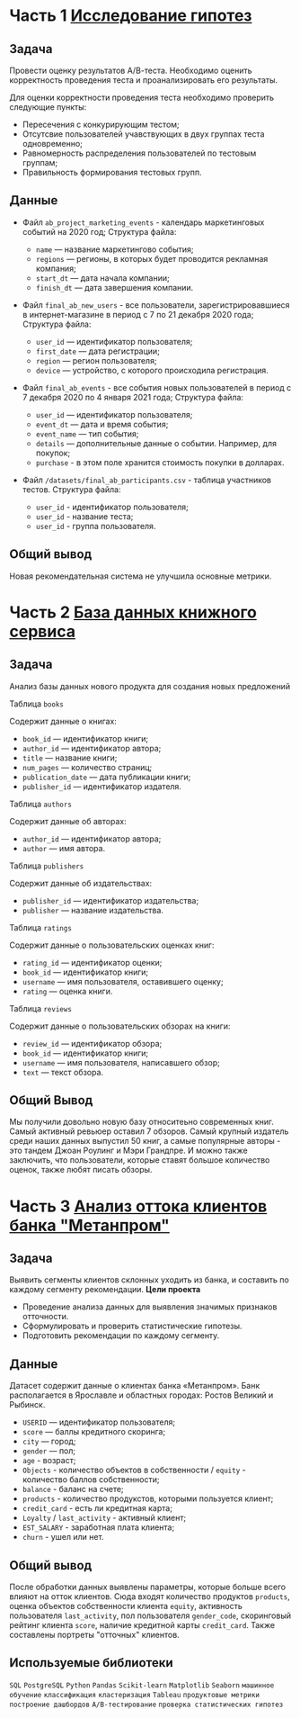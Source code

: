 # Часть 1 [Исследование гипотез]()

## Задача 

Провести оценку результатов А/В-теста. Необходимо оценить корректность проведения теста и проанализировать его результаты.

Для оценки корректности проведения теста необходимо проверить следующие пункты:

* Пересечения с конкурирующим тестом;
* Отсутсвие пользователей учавствующих в двух группах теста одновременно;
* Равномерность распределения пользователей по тестовым группам;
* Правильность формирования тестовых групп.

## Данные

- Файл `ab_project_marketing_events` - календарь маркетинговых событий на 2020 год;
    Структура файла:
    * `name` — название маркетингово события;
    * `regions` — регионы, в которых будет проводится рекламная компания;
    * `start_dt` — дата начала компании;
    * `finish_dt` — дата завершения компании.
   
- Файл `final_ab_new_users` - все пользователи, зарегистрировавшиеся в интернет-магазине в период с 7 по 21 декабря 2020 года;
    Структура файла:
    * `user_id` — идентификатор пользователя;
    * `first_date` — дата регистрации;
    * `region` — регион пользователя;
    * `device` — устройство, с которого происходила регистрация.
    
- Файл `final_ab_events` - все события новых пользователей в период с 7 декабря 2020 по 4 января 2021 года;
    Структура файла:
    * `user_id` — идентификатор пользователя;
    * `event_dt` — дата и время события;
    * `event_name` — тип события;
    * `details` — дополнительные данные о событии. Например, для покупок;
    * `purchase` - в этом поле хранится стоимость покупки в долларах.
        
 - Файл `/datasets/final_ab_participants.csv` - таблица участников тестов.
    Структура файла:
    * `user_id` - идентификатор пользователя;
    * `user_id` - название теста;
    * `user_id` - группа пользователя.

## Общий вывод

Новая рекомендательная система не улучшила основные метрики.

# Часть 2 [База данных книжного сервиса]()

## Задача

Анализ базы данных нового продукта для создания новых предложений

Таблица `books`

Содержит данные о книгах:
* `book_id` — идентификатор книги;
* `author_id` — идентификатор автора;
* `title` — название книги;
* `num_pages` — количество страниц;
* `publication_date` — дата публикации книги;
* `publisher_id` — идентификатор издателя.

Таблица `authors`

Содержит данные об авторах:
* `author_id` — идентификатор автора;
* `author` — имя автора.

Таблица `publishers`

Содержит данные об издательствах:
* `publisher_id` — идентификатор издательства;
* `publisher` — название издательства.

Таблица `ratings`

Содержит данные о пользовательских оценках книг:
* `rating_id` — идентификатор оценки;
* `book_id` — идентификатор книги;
* `username` — имя пользователя, оставившего оценку;
* `rating` — оценка книги.

Таблица `reviews`

Содержит данные о пользовательских обзорах на книги:
* `review_id` — идентификатор обзора;
* `book_id` — идентификатор книги;
* `username` — имя пользователя, написавшего обзор;
* `text` — текст обзора.

## Общий Вывод

Мы получили довольно новую базу относитеьно современных книг. Самый активный ревьюер оставил 7 обзоров. 
Самый крупный издатель среди наших данных выпустил 50 книг, а самые популярные авторы - это тандем Джоан Роулинг и Мэри Грандпре. 
И можно также заключить, что пользователи, которые ставят большое количество оценок, также любят писать обзоры.

# Часть 3 [Анализ оттока клиентов банка "Метанпром"]()

## Задача

Выявить сегменты клиентов склонных уходить из банка, и составить по каждому сегменту рекомендации.
__Цели проекта__
* Проведение анализа данных для выявления значимых признаков отточности.
* Сформулировать и проверить статистические гипотезы.
* Подготовить рекомендации по каждому сегменту.

## Данные

Датасет содержит данные о клиентах банка «Метанпром». Банк располагается в Ярославле и областных городах: Ростов Великий и Рыбинск.
 * `USERID` — идентификатор пользователя;
 * `score` — баллы кредитного скоринга;
 * `city` — город;
 * `gender` — пол;
 * `age` - возраст;
 * `Objects` - количество объектов в собственности / `equity` - количество баллов собственности;
 * `balance` - баланс на счете;
 * `products` - количество продукстов, которыми пользуется клиент;
 * `credit_card` - есть ли кредитная карта;
 * `Loyalty` / `last_activity` - активный клиент;
 * `EST_SALARY` - заработная плата клиента;
 * `churn` - ушел или нет.

## Общий вывод

После обработки данных выявлены параметры, которые больше всего влияют на отток клиентов. Сюда входят количество продуктов `products`, оценка объектов собственности клиента `equity`, активность пользователя `last_activity`, пол пользователя `gender_code`, скоринговый рейтинг клиента `score`, наличие кредитной карты `credit_card`.
Также составлены портреты "отточных" клиентов.

## Используемые библиотеки

`SQL` `PostgreSQL` `Python` `Pandas` `Scikit-learn` `Matplotlib` `Seaborn` `машинное обучение` `классификация` `кластеризация` `Tableau` `продуктовые метрики` `построение дашбордов` `A/B-тестирование` `проверка статистических гипотез`
